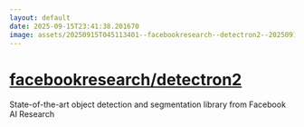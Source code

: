 ```yaml
---
layout: default
date: 2025-09-15T23:41:38.201670
image: assets/20250915T045113401--facebookresearch--detectron2--20250915T045609460--cropped.png
---
```


# [facebookresearch/detectron2](https://github.com/facebookresearch/detectron2)

State-of-the-art object detection and segmentation library from Facebook AI Research
